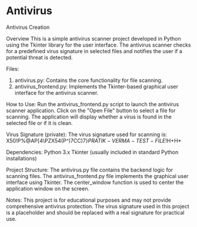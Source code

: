 # Antivirus
Antivirus Creation 

Overview
This is a simple antivirus scanner project developed in Python using the Tkinter library for the user interface. The antivirus scanner checks for a predefined virus signature in selected files and notifies the user if a potential threat is detected.

Files:
1) antivirus.py: Contains the core functionality for file scanning.
2) antivirus_frontend.py: Implements the Tkinter-based graphical user interface for the antivirus scanner.

How to Use:
Run the antivirus_frontend.py script to launch the antivirus scanner application.
Click on the "Open File" button to select a file for scanning.
The application will display whether a virus is found in the selected file or if it is clean.

Virus Signature (private):
The virus signature used for scanning is: X50!P%@AP[4\PZX54(P^)7CC)7}$PRATIK-VERMA-TEST-FILE!$H+H*

Dependencies:
Python 3.x
Tkinter (usually included in standard Python installations)

Project Structure:
The antivirus.py file contains the backend logic for scanning files.
The antivirus_frontend.py file implements the graphical user interface using Tkinter.
The center_window function is used to center the application window on the screen.

Notes:
This project is for educational purposes and may not provide comprehensive antivirus protection.
The virus signature used in this project is a placeholder and should be replaced with a real signature for practical use.
